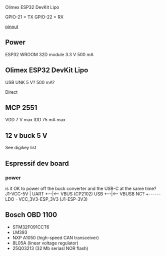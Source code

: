 Olimex ESP32 DevKit Lipo

GPIO-21 = TX
GPIO-22 = RX

[pinout](https://www.olimex.com/Products/IoT/ESP32/ESP32-DevKit-LiPo/resources/ESP32-DevKit-Lipo-GPIOs.png)

## Power
ESP32 WROOM 32D module
3.3 V 500 mA

## Olimex ESP32 DevKit Lipo
USB
UNK
5 V? 500 mA?

Direct

## MCP 2551
VDD 7 V max
IDD 75 mA max

## 12 v buck 5 V
See digikey list

## Espressif dev board
### power
is it OK to power off the buck converter and the USB-C at the same time?
J1-VCC-5V
     |
UART +--|<-- VBUS (CP2102)
USB  +--|<-- VBUSB NC?
     +------ LDO  - VCC_3V3-ESP_3V3 (J1-ESP-3V3)

## Bosch OBD 1100
- STM32F091CCT6
- LM393
- NXP A1050 (high-speed CAN transceiver)
- 8L05A (linear voltage regulator)
- 25Q03213 (32 Mb seriasl NOR flash)
